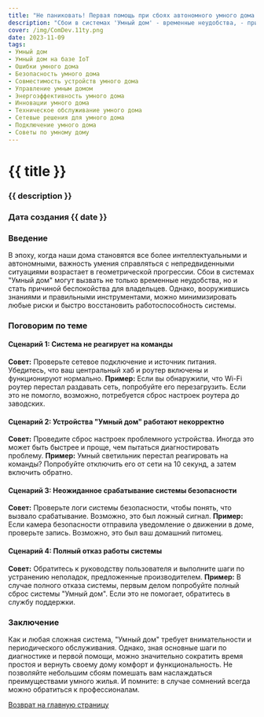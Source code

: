 ```yaml
---
title: "Не паниковать! Первая помощь при сбоях автономного умного дома."
description: "Сбои в системах 'Умный дом' - временные неудобства, - причины беспокойства для владельцев и используя передовые технологии IoT и ИИ устраняются быстро."
cover: /img/ComDev.11ty.png
date: 2023-11-09
tags: 
- Умный дом
- Умный дом на базе IoT
- Ошибки умного дома
- Безопасность умного дома
- Совместимость устройств умного дома
- Управление умным домом
- Энергоэффективность умного дома
- Инновации умного дома
- Техническое обслуживание умного дома
- Сетевые решения для умного дома
- Подключение умного дома
- Советы по умному дому
---
```


# {{ title }}
### {{ description }}
### Дата создания {{ date }}

### Введение

В эпоху, когда наши дома становятся все более интеллектуальными и автономными, важность умения справляться с непредвиденными ситуациями возрастает в геометрической прогрессии. Сбои в системах "Умный дом" могут вызвать не только временные неудобства, но и стать причиной беспокойства для владельцев. Однако, вооружившись знаниями и правильными инструментами, можно минимизировать любые риски и быстро восстановить работоспособность системы.

### Поговорим по теме

#### Сценарий 1: Система не реагирует на команды
**Совет:** Проверьте сетевое подключение и источник питания. Убедитесь, что ваш центральный хаб и роутер включены и функционируют нормально.
**Пример:** Если вы обнаружили, что Wi-Fi роутер перестал раздавать сеть, попробуйте его перезагрузить. Если это не помогло, возможно, потребуется сброс настроек роутера до заводских.

#### Сценарий 2: Устройства "Умный дом" работают некорректно
**Совет:** Проведите сброс настроек проблемного устройства. Иногда это может быть быстрее и проще, чем пытаться диагностировать проблему.
**Пример:** Умный светильник перестал реагировать на команды? Попробуйте отключить его от сети на 10 секунд, а затем включить обратно.

#### Сценарий 3: Неожиданное срабатывание системы безопасности
**Совет:** Проверьте логи системы безопасности, чтобы понять, что вызвало срабатывание. Возможно, это был ложный сигнал.
**Пример:** Если камера безопасности отправила уведомление о движении в доме, проверьте запись. Возможно, это был ваш домашний питомец.

#### Сценарий 4: Полный отказ работы системы
**Совет:** Обратитесь к руководству пользователя и выполните шаги по устранению неполадок, предложенные производителем.
**Пример:** В случае полного отказа системы, первым делом попробуйте полный сброс системы "Умный дом". Если это не помогает, обратитесь в службу поддержки.

### Заключение

Как и любая сложная система, "Умный дом" требует внимательности и периодического обслуживания. Однако, зная основные шаги по диагностике и первой помощи, можно значительно сократить время простоя и вернуть своему дому комфорт и функциональность. Не позволяйте небольшим сбоям помешать вам наслаждаться преимуществами умного жилья. И помните: в случае сомнений всегда можно обратиться к профессионалам.

[Возврат на главную страницу](/)
